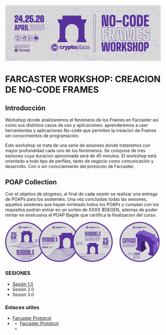<img title="a title" alt="Alt text" width="1000" src="https://raw.githubusercontent.com/cryptoCEU/No-Code-Frames/main/img/HEADER.png">

FARCASTER WORKSHOP: CREACION DE NO-CODE FRAMES
======

## Introducción

Workshop donde analizaremos el fenómeno de los Frames en Farcaster asi como sus distintos casos de uso y aplicaciones. aprenderemos a user herramientas y aplicaciones No-code que permiten la creacion de Frames sin conocimientos de programación. 

Este workshop se trata de una serie de sesiones donde trataremos con mayor profundidad cada uno de los fenómenos. Se compone de tres sesiones cuya duracion aproximada será de 45 minutos. El workshop está orientado a todo tipo de perfiles, tanto de negocio como comunicación y desarrollo. Con o sin conociemiento del protocolo de Farcaster. 

## POAP Collection

Con el objetivo de ptogreso, al final de cada sesión se realizar una entrega de POAPs para los asistentes. Una vez concluidas todas las sesiones, aquellos asistenes que hayan minteado todos los POAPs y cumplan con los requisitos podrán entrar en un sorteo de XXXX $DEGEN, ademas de poder mintar en enxlcusiva el POAP Bagde que certifica la finalizacion del curso.

<img title="a title" alt="Alt text" width="500" src="https://raw.githubusercontent.com/cryptoCEU/No-Code-Frames/main/ALL-POAPs.png">

### SESIONES 

* [Sesión 1.0](https://github.com/cryptoCEU/No-Code-Frames/tree/main/SESION%201.0)
* Sesión 2.0
* Sesión 3.0

### Enlaces utiles 

* [Farcaster Prototcol](https://www.farcaster.xyz/)
* * [Farcaster Prototcol](https://www.farcaster.xyz/)
  * 
